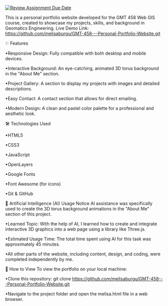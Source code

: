[![Review Assignment Due Date](https://classroom.github.com/assets/deadline-readme-button-22041afd0340ce965d47ae6ef1cefeee28c7c493a6346c4f15d667ab976d596c.svg)](https://classroom.github.com/a/7C3xAGjq)



This is a personal portfolio website developed for the GMT 458 Web GIS course, created to showcase my projects, skills, and background in Geomatics Engineering. Live Demo Link: https://github.com/melisaburgu/GMT-458---Personal-Portfolio-Website.git



✨ Features

•Responsive Design: Fully compatible with both desktop and mobile devices.

•Interactive Background: An eye-catching, animated 3D torus background in the "About Me" section.

•Project Gallery: A section to display my projects with images and detailed descriptions.

•Easy Contact: A contact section that allows for direct emailing.

•Modern Design: A clean and pastel color palette for a professional and aesthetic look.



🛠️ Technologies Used

•HTML5

•CSS3

•JavaScript

•OpenLayers

•Google Fonts

•Font Awesome (for icons)

•Git & GitHub



🤖 Artificial Intelligence (AI) Usage Notice AI assistance was specifically used to create the 3D torus background animations in the "About Me" section of this project.

•Learned Topic: With the help of AI, I learned how to create and integrate interactive 3D graphics into a web page using a library like Three.js.

•Estimated Usage Time: The total time spent using AI for this task was approximately 45 minutes.

•All other parts of the website, including content, design, and coding, were completed independently by me.



🚀 How to View To view the portfolio on your local machine:

•Clone this repository: git clone https://github.com/melisaburgu/GMT-458---Personal-Portfolio-Website.git

•Navigate to the project folder and open the melisa.html file in a web browser.
